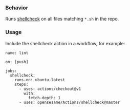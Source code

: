 ### Behavior

Runs [shellcheck](https://github.com/koalaman/shellcheck) on all files matching `*.sh` in the repo.

### Usage

Include the shellcheck action in a workflow, for example:

```
name: lint

on: [push]

jobs:
  shellcheck:
    runs-on: ubuntu-latest
    steps:
      - uses: actions/checkout@v1
        with:
          fetch-depth: 1
      - uses: opensesame/Actions/shellcheck@master
```